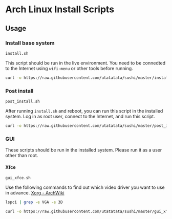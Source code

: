 # Arch Linux Install Scripts

## Usage

### Install base system

`install.sh`

This script should be run in the live environment.
You need to be connedted to the Internet using `wifi-menu` or other tools before running.

```sh
curl -o https://raw.githubusercontent.com/utatatata/sushi/master/install.sh | bash
```

### Post install

`post_install.sh`

After running `install.sh` and reboot, you can run this script in the installed system.
Log in as root user, connect to the Internet, and run this script.

```sh
curl -o https://raw.githubusercontent.com/utatatata/sushi/master/post_install.sh | bash
```

### GUI

These scripts should be run in the installed system.
Please run it as a user other than root.

#### Xfce

`gui_xfce.sh`

Use the following commands to find out which video driver you want to use in advance.
[Xorg - ArchWiki](https://wiki.archlinux.org/index.php/Xorg#Driver_installation)

```sh
lspci | grep -e VGA -e 3D
```

```sh
curl -o https://raw.githubusercontent.com/utatatata/sushi/master/gui_xfce.sh | bash
```
